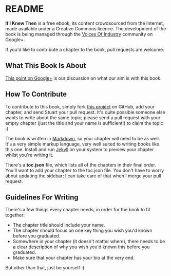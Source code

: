 # README

__If I Knew Then__ is a free ebook, its content crowdsourced from the Internet, made available under a Creative Commons licence.  The development of the book is being managed through the [Voices Of Industry](https://plus.google.com/u/0/communities/111699457416495663696) community on Google+.

If you'd like to contribute a chapter to the book, pull requests are welcome.

## What This Book Is About

[This point on Google+](https://plus.google.com/u/0/114540742322745650449/posts/1PdYGKecgSx) is our discussion on what our aim is with this book.

## How To Contribute

To contribute to this book, simply fork [this project](https://github.com/stuartherbert/if-i-knew-then/) on GitHub, add your chapter, and send Stuart your pull request.  It's quite possible someone else wants to write about the same topic; please send a pull request with your empty chapter (just the title and your name is sufficient!) to claim the topic :)

The book is written in [Markdown](http://daringfireball.net/projects/markdown/), so your chapter will need to be as well.  It's a very simple markup language, very well suited to writing books like this one.  Install and run [Jekyll](https://github.com/mojombo/jekyll) on your system to preview your chapter whilst you're writing it.

There's a __toc.json__ file, which lists all of the chapters in their final order.  You'll want to add your chapter to the toc.json file.  You don't have to worry about updating the sidebar; I can take care of that when I merge your pull request.

## Guidelines For Writing

There's a few things every chapter needs, in order for the book to fit together:

* The chapter title should include your name.
* The chapter should focus on one key thing you wish you'd known before you graduated.
* Somewhere in your chapter (it doesn't matter where), there needs to be a clear description of why you wish you'd known this before you graduated.
* Make sure that your chapter has your bio at the very end.

But other than that, just be yourself :)